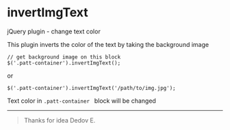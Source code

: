 invertImgText
========

jQuery plugin - change text color

This plugin inverts the color of the text by taking the background image


```JS
// get background image on this block
$('.patt-container').invertImgText();
```

or

```JS
$('.patt-container').invertImgText('/path/to/img.jpg');
```


Text color in ```.patt-container ``` block will be changed



---
> Thanks for idea Dedov E.
